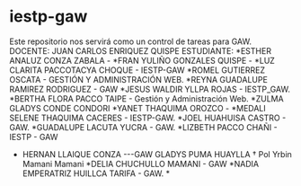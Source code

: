 ﻿# iestp-gaw
Este repositorio nos servirá como un control de tareas para GAW.
DOCENTE: JUAN CARLOS ENRIQUEZ QUISPE
ESTUDIANTE: *ESTHER ANALUZ CONZA ZABALA - 
            *FRAN YULIÑO GONZALES QUISPE -
            *LUZ CLARITA PACCOTACYA CHOQUE - IESTP-GAW
            *ROMEL GUTIERREZ OSCATA - GESTIÓN Y ADMINISTRACIÓN WEB.
            *REYNA GUADALUPE RAMIREZ RODRIGUEZ - GAW
            *JESUS WALDIR YLLPA ROJAS - IESTP_GAW.
            *BERTHA FLORA PACCO TAIPE - Gestión y Administración Web.
            *ZULMA GLADYS CONDE CONDORI
            *YANET THAQUIMA OROZCO -
            *MEDALI SELENE THAQUIMA CACERES - IESTP-GAW.
            *JOEL HUAHUISA CASTRO -  GAW.
            *GUADALUPE LACUTA YUCRA - GAW.
            *LIZBETH PACCO CHAÑI - IESTP - GAW
* HERNAN LLAIQUE CONZA ---GAW
            GLADYS PUMA HUAYLLA
            † Pol Yrbin Mamani Mamani
            *DELIA CHUCHULLO MAMANI - GAW
            *NADIA EMPERATRIZ HUILLCA TARIFA - GAW.
            *
            

